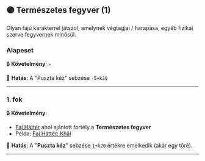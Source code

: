 ## 🟣 Természetes fegyver (1)

Olyan fajú karakterrel játszol, amelynek végtagjai / harapása, egyéb fizikai szerve fegyvernek minősül.

### Alapeset

🔒 **Követelmény**: -

🌟 **Hatás**: A "Puszta kéz" sebzése `-5+k20`

---
### 1. fok

🔒 **Követelmény**:
- [Faj Háttér](../021_faj_hatterek.md) ahol ajánlott fortély a **Természetes fegyver**
- Példa: [Faj Háttér: Khál](../hatterek.faji/khal.md)

🌟 **Hatás**: A "**Puszta kéz**" sebzése `1+k20` értékre emelkedik (akár egy tőré).

---

